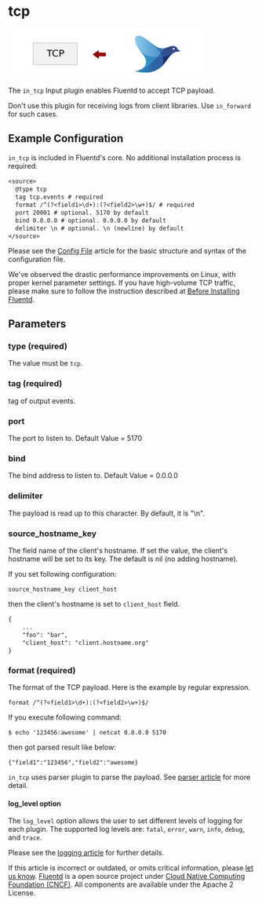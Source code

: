 # tcp

![](../.gitbook/assets/tcp.png)

The `in_tcp` Input plugin enables Fluentd to accept TCP payload.

Don't use this plugin for receiving logs from client libraries. Use `in_forward` for such cases.

## Example Configuration

`in_tcp` is included in Fluentd's core. No additional installation process is required.

```text
<source>
  @type tcp
  tag tcp.events # required
  format /^(?<field1>\d+):(?<field2>\w+)$/ # required
  port 20001 # optional. 5170 by default
  bind 0.0.0.0 # optional. 0.0.0.0 by default
  delimiter \n # optional. \n (newline) by default
</source>
```

Please see the [Config File](../configuration/config-file.md) article for the basic structure and syntax of the configuration file.

We\'ve observed the drastic performance improvements on Linux, with proper kernel parameter settings. If you have high-volume TCP traffic, please make sure to follow the instruction described at [Before Installing Fluentd](../articles/before-install.md).

## Parameters

### type \(required\)

The value must be `tcp`.

### tag \(required\)

tag of output events.

### port

The port to listen to. Default Value = 5170

### bind

The bind address to listen to. Default Value = 0.0.0.0

### delimiter

The payload is read up to this character. By default, it is "\n".

### source\_hostname\_key

The field name of the client's hostname. If set the value, the client's hostname will be set to its key. The default is nil \(no adding hostname\).

If you set following configuration:

```text
source_hostname_key client_host
```

then the client's hostname is set to `client_host` field.

```text
{
    ...
    "foo": "bar",
    "client_host": "client.hostname.org"
}
```

### format \(required\)

The format of the TCP payload. Here is the example by regular expression.

```text
format /^(?<field1>\d+):(?<field2>\w+)$/
```

If you execute following command:

```text
$ echo '123456:awesome' | netcat 0.0.0.0 5170
```

then got parsed result like below:

```text
{"field1":"123456","field2":"awesome}
```

`in_tcp` uses parser plugin to parse the payload. See [parser article](../parser/) for more detail.

#### log\_level option

The `log_level` option allows the user to set different levels of logging for each plugin. The supported log levels are: `fatal`, `error`, `warn`, `info`, `debug`, and `trace`.

Please see the [logging article](../deployment/logging.md) for further details.

If this article is incorrect or outdated, or omits critical information, please [let us know](https://github.com/fluent/fluentd-docs-gitbook/issues?state=open). [Fluentd](http://www.fluentd.org/) is a open source project under [Cloud Native Computing Foundation \(CNCF\)](https://cncf.io/). All components are available under the Apache 2 License.

